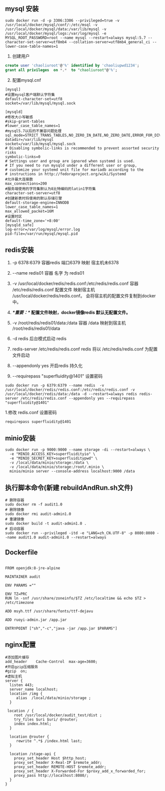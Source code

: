 ## mysql 安装

```shell
sudo docker run -d -p 3306:3306 --privileged=true -v /usr/local/docker/mysql/conf/:/etc/msql -v /usr/local/docker/mysql/data:/var/lib/mysql -v /usr/local/docker/mysql/logs:/var/log/mysql -e MYSQL_ROOT_PASSWORD=root --name mysql --restart=always mysql:5.7 --character-set-server=utf8mb4 --collation-server=utf8mb4_general_ci --lower-case-table-names=1

```

1. 创建用户

```sql
create user 'chaoliuroot'@'%' identified by 'chaoliupwd1234';
grant all privileges  on *.*  to "chaoliuroot"@'%';
```

2. 配置mysql.cnf
```shell
[mysql]
#设置mysql客户端默认字符集
default-character-set=utf8
socket=/var/lib/mysql/mysql.sock

[mysqld]
#修改大小写敏感
#skip-grant-tables
#lower_case_table_names=1
#mysql5.7以后的不兼容问题处理
sql_mode=STRICT_TRANS_TABLES,NO_ZERO_IN_DATE,NO_ZERO_DATE,ERROR_FOR_DIVISION_BY_ZERO,NO_AUTO_CREATE_USER,NO_ENGINE_SUBSTITUTION
datadir=/var/lib/mysql
socket=/var/lib/mysql/mysql.sock
# Disabling symbolic-links is recommended to prevent assorted security risks
symbolic-links=0
# Settings user and group are ignored when systemd is used.
# If you need to run mysqld under a different user or group,
# customize your systemd unit file for mariadb according to the
# instructions in http://fedoraproject.org/wiki/Systemd
#允许最大连接数
max_connections=200
#服务端使用的字符集默认为8比特编码的latin1字符集
character-set-server=utf8
#创建新表时将使用的默认存储引擎
default-storage-engine=INNODB
lower_case_table_names=1
max_allowed_packet=16M
#设置时区
default-time_zone='+8:00'
[mysqld_safe]
log-error=/var/log/mysql/error.log
pid-file=/var/run/mysql/mysql.pid
```

## redis安装

1. -p 6378:6379  容器redis 端口6379 映射 宿主机未6378
2. --name redis01 容器 名字 为 redis01
3. -v /usr/local/docker/redis/redis.conf:/etc/redis/redis.conf  容器 /etc/redis/redis.conf 配置文件 映射宿主机 /usr/local/docker/redis/redis.conf。 会将宿主机的配置文件复制到docker中。
4.  ***\*重要：\** 配置文件映射，docker镜像redis 默认无配置文件。**
5. -v /root/redis/redis01/data:/data  容器 /data 映射到宿主机 /root/redis/redis01/data
6. -d redis  后台模式启动 redis 
7.  redis-server /etc/redis/redis.conf   redis 将以 /etc/redis/redis.conf 为配置文件启动

8. --appendonly yes  开启redis 持久化
9.  --requirepass "superfluidity@1401" 设置密码

```shell
sudo docker run -p 6379:6379 --name redis  -v /usr/local/docker/redis/redis.conf:/etc/redis/redis.conf -v /usr/local/docker/redis/data:/data -d --restart=always redis redis-server /etc/redis/redis.conf --appendonly yes --requirepass "superfluidity@1401" 
```
1.修改 redis.conf  设置密码

```shell
requirepass superfluidity@1401
```

## minio安装

```shell
sudo docker run -p 9000:9000 --name storage -di --restart=always \
  -e "MINIO_ACCESS_KEY=superfluidityio" \
  -e "MINIO_SECRET_KEY=superfluiditypwd" \
  -v /local/data/minio/storage:/data \
  -v /local/data/minio/storage:/root/.minio \
  minio/minio server --console-address localhost:9000 /data
```


## 执行脚本命令(新建 rebuildAndRun.sh文件)

```shell
# 删除容器
sudo docker rm -f audit1.0
# 删除镜像
sudo docker rmi audit-admin1.0
# 重建镜像
sudo docker build -t audit-admin1.0 .
# 启动容器
sudo docker run --privileged -itd -e "LANG=zh_CN.UTF-8" -p 8080:8080 --name audit1.0 audit-admin1.0 --restart=always
```

## Dockerfile

```shell

FROM openjdk:8-jre-alpine

MAINTAINER audit

ENV PARAMS =""

ENV TZ=PRC
RUN ln -snf /usr/share/zoneinfo/$TZ /etc/localtime && echo $TZ > /etc/timezone

ADD msyh.ttf /usr/share/fonts/ttf-dejavu

ADD ruoyi-admin.jar /app.jar

ENTRYPOINT ["sh","-c","java -jar /app.jar $PARAMS"]
```

## nginx配置

```nginx
#添加图片缓存
add_header    Cache-Control  max-age=3600; 
#开启gzip压缩服务
#gzip  on; 
#虚拟主机
server {
  listen 443;
  server_name localhost;
  location /img {
     alias  /local/data/minio/storage ;
  }

 location / {
    root /usr/local/docker/audit_test/dist ;
    try_files $uri $uri/ @router;
    index index.html;
  }

  location @router {
     rewrite ^.*$ /index.html last;
  }

  location /stage-api {
    proxy_set_header Host $http_host;
    proxy_set_header X-Real-IP $remote_addr;
    proxy_set_header REMOTE-HOST $remote_addr;
    proxy_set_header X-Forwarded-For $proxy_add_x_forwarded_for;
    proxy_pass http://localhost:8080/;
  }
}
```


